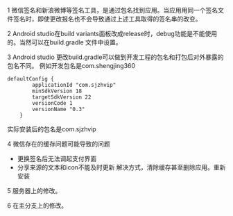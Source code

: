 1 微信签名和新浪微博等签名工具，是通过包名找到应用。当应用用同一个签名文件签名时，即使更改报名也不会导致通过上述工具取得的签名串的改变。

2 Android studio在build variants面板改成release时，debug功能是不能使用的。当然可以在build.gradle 文件中设置。

3 Android studio 更改build.gradle可以做到开发工程的包名和打包后对外暴露的包名不同。
例如开发包名是com.shengjing360

```
defaultConfig {
        applicationId "com.sjzhvip"
        minSdkVersion 18
        targetSdkVersion 22
        versionCode 1
        versionName "0.3"
    }
```
实际安装后的包名是com.sjzhvip

4 微信存在的缓存问题可能导致的问题

* 更换签名后无法调起支付界面
* 分享来源的文本和icon不能及时更新
解决方式，清除缓存甚至删除应用。重新安装


5 服务器上的修改。

6 在主分支上的修改。



